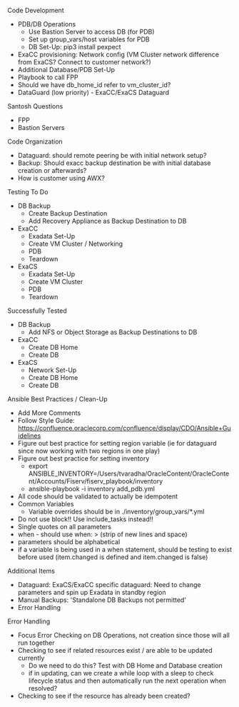 
Code Development
- PDB/DB Operations
    - Use Bastion Server to access DB (for PDB)
    - Set up group_vars/host variables for PDB
    - DB Set-Up: pip3 install pexpect
- ExaCC provisioning: Network config (VM Cluster network difference from ExaCS? Connect to customer network?)
- Additional Database/PDB Set-Up 
- Playbook to call FPP
- Should we have db_home_id refer to vm_cluster_id?
- DataGuard (low priority) - ExaCC/ExaCS Dataguard

Santosh Questions
- FPP
- Bastion Servers

Code Organization
- Dataguard: should remote peering be with initial network setup?
- Backup: Should exacc backup destination be with initial database creation or afterwards?
- How is customer using AWX? 

Testing To Do 
- DB Backup
    - Create Backup Destination
    - Add Recovery Appliance as Backup Destination to DB
- ExaCC
    - Exadata Set-Up
    - Create VM Cluster / Networking
    - PDB
    - Teardown
- ExaCS
    - Exadata Set-Up
    - Create VM Cluster 
    - PDB
    - Teardown

Successfully Tested 
- DB Backup
    - Add NFS or Object Storage as Backup Destinations to DB
- ExaCC
    - Create DB Home
    - Create DB 
- ExaCS
    - Network Set-Up
    - Create DB Home
    - Create DB 

Ansible Best Practices / Clean-Up
- Add More Comments
- Follow Style Guide: https://confluence.oraclecorp.com/confluence/display/CDO/Ansible+Guidelines
- Figure out best practice for setting region variable (ie for dataguard since now working with two regions in one play)
- Figure out best practice for setting inventory 
    - export ANSIBLE_INVENTORY=/Users/tvaradha/OracleContent/OracleContent/Accounts/Fiserv/fiserv_playbook/inventory
    - ansible-playbook -i inventory add_pdb.yml
- All code should be validated to actually be idempotent
- Common Variables
    - Variable overrides should be in ./inventory/group_vars/*.yml
- Do not use block!! Use include_tasks instead!!
- Single quotes on all parameters
- when - should use when: > (strip of new lines and space)
- parameters should be alphabetical
- if a variable is being used in a when statement, should be testing to exist before used (item.changed is defined and item.changed is false)

Additional Items
- Dataguard: ExaCS/ExaCC specific dataguard: Need to change parameters and spin up Exadata in standby region
- Manual Backups: 'Standalone DB Backups not permitted'
- Error Handling

Error Handling
- Focus Error Checking on DB Operations, not creation since those will all run together
- Checking to see if related resources exist / are able to be updated currently 
    - Do we need to do this? Test with DB Home and Database creation
    - if in updating, can we create a while loop with a sleep to check lifecycle status and then automatically run the next operation when resolved?
- Checking to see if the resource has already been created?
